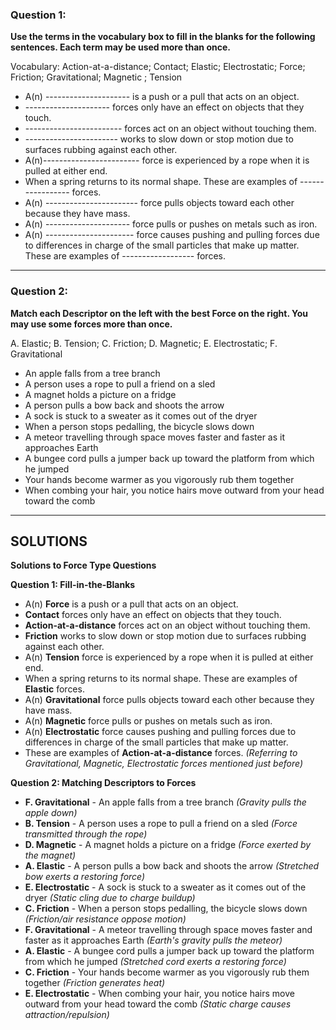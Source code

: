 
### Question 1: 

**Use the terms in the vocabulary box to fill in the blanks for the following sentences. Each term may be used more than once.**

Vocabulary: Action-at-a-distance; Contact; Elastic; Electrostatic; Force; Friction; Gravitational; Magnetic ; Tension
- A(n) --------------------- is a push or a pull that acts on an object.  
- --------------------- forces only have an effect on objects that they touch.  
- ------------------------ forces act on an object without touching them.  
- ----------------------- works to slow down or stop motion due to surfaces rubbing against each other.  
- A(n)------------------------ force is experienced by a rope when it is pulled at either end.  
- When a spring returns to its normal shape. These are examples of ----------------- forces.  
- A(n) ----------------------- force pulls objects toward each other because they have mass.  
- A(n) --------------------- force pulls or pushes on metals such as iron.  
- A(n) ---------------------- force causes pushing and pulling forces due to differences in charge of the small particles that make up matter.  
These are examples of ------------------ forces.

---

### Question 2:  

**Match each Descriptor on the left with the best Force on the right. You may use some forces more than once.**

A. Elastic; B. Tension; C. Friction; D. Magnetic; E. Electrostatic; F. Gravitational

- An apple falls from a tree branch	
- A person uses a rope to pull a friend on a sled	
- A magnet holds a picture on a fridge	
- A person pulls a bow back and shoots the arrow	
- A sock is stuck to a sweater as it comes out of the dryer	
- When a person stops pedalling, the bicycle slows down	
- A meteor travelling through space moves faster and faster as it approaches Earth	
- A bungee cord pulls a jumper back up toward the platform from which he jumped	
- Your hands become warmer as you vigorously rub them together	
- When combing your hair, you notice hairs move outward from your head toward the comb



----

## SOLUTIONS 

**Solutions to Force Type Questions**

**Question 1: Fill-in-the-Blanks**

*   A(n) **Force** is a push or a pull that acts on an object.
*   **Contact** forces only have an effect on objects that they touch.
*   **Action-at-a-distance** forces act on an object without touching them.
*   **Friction** works to slow down or stop motion due to surfaces rubbing against each other.
*   A(n) **Tension** force is experienced by a rope when it is pulled at either end.
*   When a spring returns to its normal shape. These are examples of **Elastic** forces.
*   A(n) **Gravitational** force pulls objects toward each other because they have mass.
*   A(n) **Magnetic** force pulls or pushes on metals such as iron.
*   A(n) **Electrostatic** force causes pushing and pulling forces due to differences in charge of the small particles that make up matter.
*   These are examples of **Action-at-a-distance** forces. *(Referring to Gravitational, Magnetic, Electrostatic forces mentioned just before)*

**Question 2: Matching Descriptors to Forces**

*   **F. Gravitational** - An apple falls from a tree branch *(Gravity pulls the apple down)*
*   **B. Tension** - A person uses a rope to pull a friend on a sled *(Force transmitted through the rope)*
*   **D. Magnetic** - A magnet holds a picture on a fridge *(Force exerted by the magnet)*
*   **A. Elastic** - A person pulls a bow back and shoots the arrow *(Stretched bow exerts a restoring force)*
*   **E. Electrostatic** - A sock is stuck to a sweater as it comes out of the dryer *(Static cling due to charge buildup)*
*   **C. Friction** - When a person stops pedalling, the bicycle slows down *(Friction/air resistance oppose motion)*
*   **F. Gravitational** - A meteor travelling through space moves faster and faster as it approaches Earth *(Earth's gravity pulls the meteor)*
*   **A. Elastic** - A bungee cord pulls a jumper back up toward the platform from which he jumped *(Stretched cord exerts a restoring force)*
*   **C. Friction** - Your hands become warmer as you vigorously rub them together *(Friction generates heat)*
*   **E. Electrostatic** - When combing your hair, you notice hairs move outward from your head toward the comb *(Static charge causes attraction/repulsion)*




